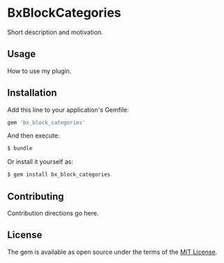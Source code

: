 # BxBlockCategories
Short description and motivation.

## Usage
How to use my plugin.

## Installation
Add this line to your application's Gemfile:

```ruby
gem 'bx_block_categories'
```

And then execute:
```bash
$ bundle
```

Or install it yourself as:
```bash
$ gem install bx_block_categories
```

## Contributing
Contribution directions go here.

## License
The gem is available as open source under the terms of the [MIT License](https://opensource.org/licenses/MIT).
